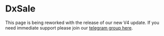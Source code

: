 # DxSale

This page is being reworked with the release of our new V4 update. If you need immediate support please join our [telegram group here](https://t.me/dxsale).
